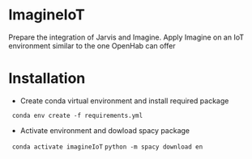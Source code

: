 # ImagineIoT

Prepare the integration of Jarvis and Imagine. Apply Imagine on an IoT environment similar to the one OpenHab can offer


# Installation

- Create conda virtual environment and install required package

``` conda env create -f requirements.yml```

- Activate environment and dowload spacy package

``` conda activate imagineIoT```
``` python -m spacy download en ```


